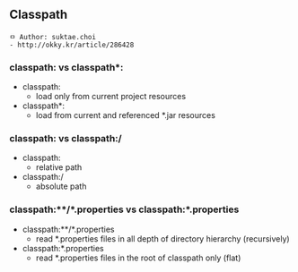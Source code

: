 ## Classpath

```
ㅁ Author: suktae.choi
- http://okky.kr/article/286428
```

### classpath: vs classpath\*:
- classpath:
  - load only from current project resources
- classpath*:
  - load from current and referenced \*.jar resources

### classpath: vs classpath:/
- classpath:
  - relative path
- classpath:/
  - absolute path

### classpath:\*\*/\*.properties vs classpath:\*.properties
- classpath:\*\*/\*.properties
  - read \*.properties files in all depth of directory hierarchy (recursively)
- classpath:\*.properties
  - read \*.properties files in the root of classpath only (flat)
